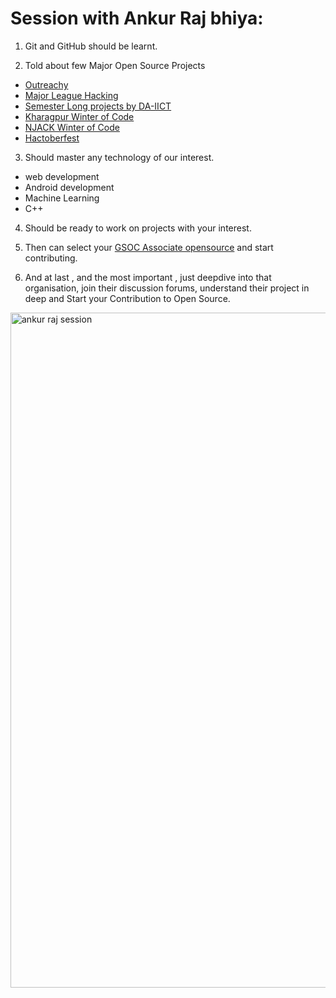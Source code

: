 # Session with Ankur Raj bhiya:

1. Git and GitHub should be learnt.
 
2. Told about few Major Open Source Projects

 * [Outreachy](https://www.outreachy.org/)
 * [Major League Hacking](https://mlh.io/)
 * [Semester Long projects by DA-IICT](https://slop.dscdaiict.in/)
 * [Kharagpur Winter of Code](https://kwoc.kossiitkgp.org/)
 * [NJACK Winter of Code](https://njackwinterofcode.github.io/)
 * [Hactoberfest](https://hacktoberfest.digitalocean.com/)

3. Should master any technology of our interest.
* web development
* Android development
* Machine Learning
* C++
 
4. Should be ready to work on projects with your interest.

5. Then can select your [GSOC Associate opensource](https://summerofcode.withgoogle.com/organizations/?sp-page=2) and start contributing.

6. And at last , and the most important , just deepdive into that organisation, join their discussion forums, understand their project in deep and Start your Contribution to Open Source.
<img width="1080" alt="ankur raj session" src="https://user-images.githubusercontent.com/76085767/134563256-5edb759e-e80c-48ff-9680-b8a8d279578c.png">
